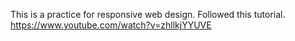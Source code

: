 This is a practice for responsive web design.
Followed this tutorial. https://www.youtube.com/watch?v=zhllkjYYUVE
